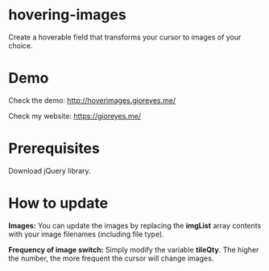 # hovering-images
Create a hoverable field that transforms your cursor to images of your choice.

# Demo
Check the demo: http://hoverimages.gioreyes.me/

Check my website: https://gioreyes.me/

# Prerequisites
Download jQuery library.

# How to update
**Images:** You can update the images by replacing the **imgList** array contents with your image filenames (including file type).

**Frequency of image switch:** Simply modify the variable **tileQty**. The higher the number, the more frequent the cursor will change images. 